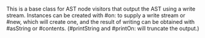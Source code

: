 
This is a base class for AST node visitors that output the AST using a write stream. Instances can be created with #on: to supply a write stream or #new, which will create one, and the result of writing can be obtained with #asString or #contents. (#printString and #printOn: will truncate the output.)
